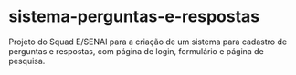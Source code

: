 # sistema-perguntas-e-respostas
Projeto do Squad E/SENAI para a criação de um sistema para cadastro de perguntas e respostas, com página de login, formulário e página de pesquisa.
